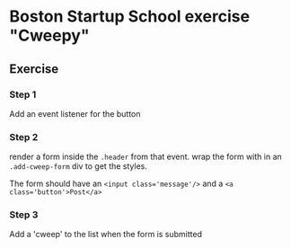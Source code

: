 Boston Startup School exercise "Cweepy"
=========

## Exercise

### Step 1
Add an event listener for the button 

### Step 2
render a form inside the `.header` from that event.
wrap the form with in an `.add-cweep-form` div to get the styles.

The form should have an `<input class='message'/>`
and a `<a class='button'>Post</a>`

### Step 3
Add a 'cweep' to the list when the form is submitted
